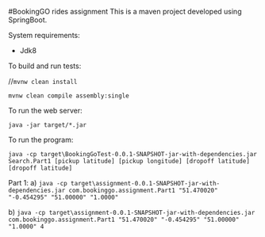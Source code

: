 #BookingGO rides assignment
This is a maven project developed using SpringBoot.

System requirements: 
* Jdk8

To build and run tests: 

//`mvnw clean install`

`mvnw clean compile assembly:single`

To run the web server:

`java -jar target/*.jar`

To run the program:

`java -cp target\BookingGoTest-0.0.1-SNAPSHOT-jar-with-dependencies.jar Search.Part1 [pickup latitude] [pickup longitude] [dropoff latitude] [dropoff latitude]`

Part 1:
a)
`java -cp target\assignment-0.0.1-SNAPSHOT-jar-with-dependencies.jar com.bookinggo.assignment.Part1 "51.470020" "-0.454295" "51.00000" "1.0000"`

b)
`java -cp target\assignment-0.0.1-SNAPSHOT-jar-with-dependencies.jar com.bookinggo.assignment.Part1 "51.470020" "-0.454295" "51.00000" "1.0000" 4`
